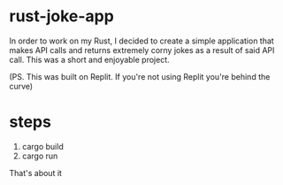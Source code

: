 # rust-joke-app

In order to work on my Rust, I decided to create a simple application that makes API calls and returns extremely corny jokes as a result of said API call. This was a short and enjoyable project.

(PS. This was built on Replit. If you're not using Replit you're behind the curve)

# steps

1. cargo build
2. cargo run

That's about it
